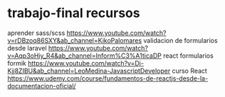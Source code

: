# trabajo-final recursos
aprender sass/scss
https://www.youtube.com/watch?v=rDBzoq86SXY&ab_channel=KikoPalomares
validacion de formularios desde laravel
https://www.youtube.com/watch?v=Aqp3oHiy_R4&ab_channel=Inform%C3%A1ticaDP
react formularios formik
https://www.youtube.com/watch?v=Dj-Kjj8ZIBU&ab_channel=LeoMedina-JavascriptDeveloper
curso React
https://www.udemy.com/course/fundamentos-de-reactjs-desde-la-documentacion-oficial/